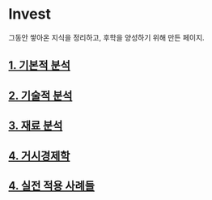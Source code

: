 # Invest
그동안 쌓아온 지식을 정리하고, 후학을 양성하기 위해 만든 페이지.

## [1. 기본적 분석](https://github.com/caesar-kim/Invest/blob/main/FA.md)
## [2. 기술적 분석](https://github.com/caesar-kim/Invest/blob/main/TA.md)
## [3. 재료 분석](https://github.com/caesar-kim/Invest/blob/main/IA.md)
## [4. 거시경제학](https://github.com/caesar-kim/Invest/blob/main/macro.md)
## [4. 실전 적용 사례들](https://github.com/caesar-kim/Invest/blob/main/RA.md)

